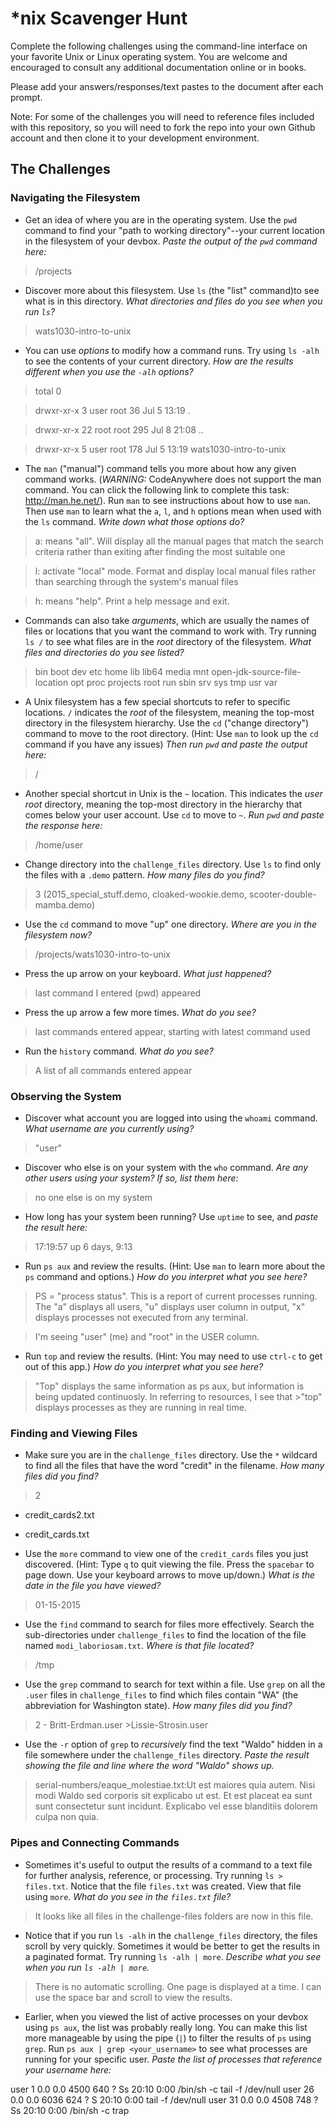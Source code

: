 # *nix Scavenger Hunt

Complete the following challenges using the command-line interface on your favorite
Unix or Linux operating system. You are welcome and encouraged to consult any
additional documentation online or in books.

Please add your answers/responses/text pastes to the document after each prompt.

Note: For some of the challenges you will need to reference files included with
this repository, so you will need to fork the repo into your own Github account
and then clone it to your development environment.

## The Challenges

### Navigating the Filesystem

* Get an idea of where you are in the operating system. Use the `pwd` command to find your "path to working directory"--your current location in the filesystem of your devbox. *Paste the output of the `pwd` command here:*

>/projects

* Discover more about this filesystem. Use `ls` (the "list" command)to see what is in this directory. *What directories and files do you see when you run `ls`?*

>wats1030-intro-to-unix

* You can use *options* to modify how a command runs. Try using `ls -alh` to see the contents of your current directory. *How are the results different when you use the `-alh` options?*

>total 0

>drwxr-xr-x  3 user root  36 Jul  5 13:19 .

>drwxr-xr-x 22 root root 295 Jul  8 21:08 ..

>drwxr-xr-x  5 user root 178 Jul  5 13:19 wats1030-intro-to-unix



* The `man` ("manual") command tells you more about how any given command works. (*WARNING:* CodeAnywhere does not support the man command. You can click the following link to complete this task: http://man.he.net/). Run `man` to see instructions about how to use `man`. Then use `man` to learn what the `a`, `l`, and `h` options mean when used with the `ls` command. *Write down what those options do?*

>  a: means "all". Will display all the manual pages that match the search criteria rather than exiting after finding the     most suitable one

>  l: activate "local" mode. Format and display local manual files rather than searching through the system's manual files

>  h: means "help". Print a help message and exit.


* Commands can also take *arguments*, which are usually the names of files or locations that you want the command to work with. Try running `ls /` to see what files are in the *root* directory of the filesystem. *What files and directories do you see listed?*

>bin  boot  dev  etc  home  lib  lib64  media  mnt  open-jdk-source-file-location  opt  proc  projects  root  run  sbin  srv  sys  tmp  usr  var
     

* A Unix filesystem has a few special shortcuts to refer to specific locations. `/` indicates the *root* of the filesystem, meaning the top-most directory in the filesystem hierarchy. Use the `cd` ("change directory") command to move to the root directory. (Hint: Use `man` to look up the `cd` command if you have any issues) *Then run `pwd` and paste the output here:*

>/

* Another special shortcut in Unix is the `~` location. This indicates the *user root* directory, meaning the top-most directory in the hierarchy that comes below your user account. Use `cd` to move to `~`. *Run `pwd` and paste the response here:*

>/home/user

* Change directory into the `challenge_files` directory. Use `ls` to find only the files with a `.demo` pattern. *How many files do you find?*

>3 (2015_special_stuff.demo,  cloaked-wookie.demo,  scooter-double-mamba.demo)

* Use the `cd` command to move "up" one directory. *Where are you in the filesystem now?*

 >/projects/wats1030-intro-to-unix

* Press the up arrow on your keyboard. *What just happened?*

 >last command I entered (pwd) appeared

* Press the up arrow a few more times. *What do you see?*

>last commands entered appear, starting with latest command used

* Run the `history` command. *What do you see?*

>A list of all commands entered appear


### Observing the System

* Discover what account you are logged into using the `whoami` command. *What username are you currently using?*

> "user"

* Discover who else is on your system with the `who` command. *Are any other users using your system? If so, list them here:*


 >no one else is on my system

* How long has your system been running? Use `uptime` to see, and *paste the result here:*

>17:19:57 up 6 days,  9:13

* Run `ps aux` and review the results. (Hint: Use `man` to learn more about the `ps` command and options.) *How do you interpret what you see here?*

>PS = "process status". This is a report of current processes running. The "a" displays all users, 
"u" displays user  column in output, 
"x" displays processes not executed from any terminal. <br>

>I'm seeing "user" (me) and "root" in the USER column. 

* Run `top` and review the results. (Hint: You may need to use `ctrl-c` to get out of this app.) *How do you interpret what you see here?*

>"Top" displays the same information as ps aux, but information is being updated continuosly. In referring to resources, I see that >"top" displays processes as they are running in real time.

### Finding and Viewing Files

* Make sure you are in the `challenge_files` directory. Use the `*` wildcard to find all the files that have the word "credit" in the filename. *How many files did you find?*

>2

* credit_cards2.txt
* credit_cards.txt

* Use the `more` command to view one of the `credit_cards` files you just discovered. (Hint: Type `q` to quit viewing the file. Press the `spacebar` to page down. Use your keyboard arrows to move up/down.) *What is the date in the file you have viewed?*

>01-15-2015

* Use the `find` command to search for files more effectively. Search the sub-directories under `challenge_files` to find the location of the file named `modi_laboriosam.txt`. *Where is that file located?*

 >/tmp

* Use the `grep` command to search for text within a file. Use `grep` on all the `.user` files in `challenge_files` to find which files contain "WA" (the abbreviation for Washington state). *How many files did you find?*

>2 -
>Britt-Erdman.user                                                                                                                >Lissie-Strosin.user


* Use the `-r` option of `grep` to *recursively* find the text "Waldo" hidden in a file somewhere under the `challenge_files` directory. *Paste the result showing the file and line where the word "Waldo" shows up.*

>serial-numbers/eaque_molestiae.txt:Ut est maiores quia autem. Nisi modi Waldo sed corporis sit explicabo ut est. Et est placeat ea sunt sunt consectetur sunt incidunt. Explicabo vel esse blanditiis dolorem culpa non quia.


### Pipes and Connecting Commands

* Sometimes it's useful to output the results of a command to a text file for further analysis, reference, or processing. Try running `ls > files.txt`. Notice that the file `files.txt` was created. View that file using `more`. *What do you see in the `files.txt` file?*

>It looks like all files in the challenge-files folders are now in this file.

* Notice that if you run `ls -alh` in the `challenge_files` directory, the files scroll by very quickly. Sometimes it would be better to get the results in a paginated format. Try running `ls -alh | more`. *Describe what you see when you run `ls -alh | more`.*

>There is no automatic scrolling. One page is displayed at a time. I can use the space bar and scroll to view the results.

* Earlier, when you viewed the list of active processes on your devbox using `ps aux`, the list was probably really long. You can make this list more manageable by using the pipe (`|`) to filter the results of `ps` using `grep`. Run `ps aux | grep <your_username>` to see what processes are running for your specific user. *Paste the list of processes that reference your username here:*


user         1  0.0  0.0   4500   640 ?        Ss   20:10   0:00 /bin/sh -c tail -f /dev/null                                                                                      user        26  0.0  0.0   6036   624 ?        S    20:10   0:00 tail -f /dev/null                                                                                                 user        31  0.0  0.0   4508   748 ?        Ss   20:10   0:00 /bin/sh -c trap
 
